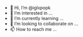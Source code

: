 - 👋 Hi, I’m @iglxpopk
- 👀 I’m interested in ...
- 🌱 I’m currently learning ...
- 💞️ I’m looking to collaborate on ...
- 📫 How to reach me ...

<!---
iglxpopk/iglxpopk is a ✨ special ✨ repository because its `README.md` (this file) appears on your GitHub profile.
You can click the Preview link to take a look at your changes.
--->

